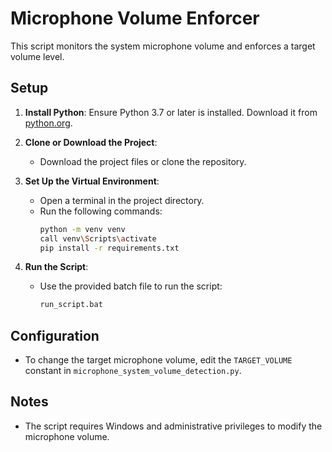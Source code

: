 # Microphone Volume Enforcer

This script monitors the system microphone volume and enforces a target volume level.

## Setup

1. **Install Python**: Ensure Python 3.7 or later is installed. Download it from [python.org](https://www.python.org/).

2. **Clone or Download the Project**:
   - Download the project files or clone the repository.

3. **Set Up the Virtual Environment**:
   - Open a terminal in the project directory.
   - Run the following commands:
     ```bash
     python -m venv venv
     call venv\Scripts\activate
     pip install -r requirements.txt
     ```

4. **Run the Script**:
   - Use the provided batch file to run the script:
     ```bash
     run_script.bat
     ```

## Configuration
- To change the target microphone volume, edit the `TARGET_VOLUME` constant in `microphone_system_volume_detection.py`.

## Notes
- The script requires Windows and administrative privileges to modify the microphone volume.